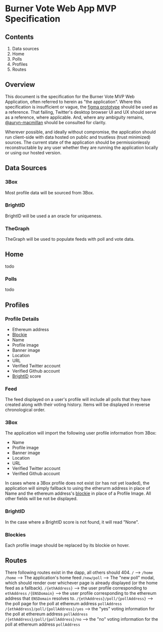 # Burner Vote Web App MVP Specification
## Contents
1. Data sources
1. Home
1. Polls
1. Profiles
1. Routes

## Overview
This document is the specification for the Burner Vote MVP Web Application, often referred to herein as "the application". Where this specification is insufficient or vague, the [figma prototype](https://www.figma.com/file/9V9NnnJ5qbS22QKVFe2Eao/Burner-Vote?node-id=0%3A1) should be used as a reference. That failing, Twitter's desktop browser UI and UX should serve as a reference, where applicable. And, where any ambiguity remains, [@auryn-macmillan](https://github.com/auryn-macmillan) should be consulted for clarity.

Wherever possible, and ideally without compromise, the application should run client-side with data hosted on public and trustless (trust minimized) sources. The current state of the application should be permissionlessly reconstructable by any user whether they are running the application locally or using our hosted version.

## Data Sources
### 3Box
Most profile data will be sourced from 3Box.
### BrightID
BrightID will be used a an oracle for uniqueness.
### TheGraph
TheGraph will be used to populate feeds with poll and vote data.

## Home
todo

### Polls
todo

## Profiles
### Profile Details
- Ethereum address
- [Blockie](https://github.com/petejkim/ethereum-blockies-png)
- Name
- Profile image
- Banner image
- Location
- URL
- Verified Twitter account
- Verified Github account
- [BrightID](https://brightid.org) score

### Feed
The feed displayed on a user's profile will include all polls that they have created along with their voting history. Items will be displayed in reverse chronological order.

### 3Box
The application will import the following user profile information from 3Box:
- Name
- Profile image
- Banner image
- Location
- URL
- Verified Twitter account
- Verified Github account

In cases where a 3Box profile does not exist (or has not yet loaded), the application will simply fallback to using the etherurm address in place of Name and the ethereum address's [blockie](https://github.com/petejkim/ethereum-blockies-png) in place of a Profile Image. All other fields will be not be displayed.

### BrightID
In the case where a BrightID score is not found, it will read "None".

### Blockies
Each profile image should be replaced by its blockie on hover.

## Routes
There following routes exist in the dapp, all others should 404.
`/` --> `/home`
`/home` --> The application's home feed
`/new/poll` --> The "new poll" modal, which should render over whichever page is already displayed (or the home feed as a fallback).
`/{ethAddress}` --> the user profile corresponding to `ethAddress`
`/{ENSDomain}` --> the user profile corresponding to the ethereum address that `ENSDomain` resolves to.
`/{ethAddress}/poll/{pollAddress}` --> the poll page for the poll at ethereum address `pollAddress`
`/{ethAddress}/poll/{pollAddress}/yes` --> the "yes" voting information for the poll at ethereum address `pollAddress`
`/{ethAddress}/poll/{pollAddress}/no` --> the "no" voting information for the poll at ethereum address `pollAddress`
